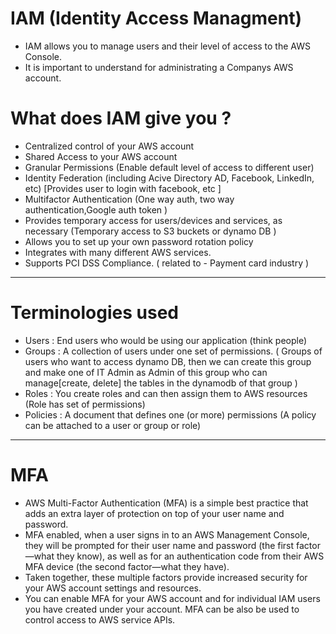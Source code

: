 # IAM (Identity Access Managment)

- IAM allows you to manage users and their level of access to the AWS Console.
- It is important to understand for administrating a Companys AWS account.

# What does IAM give you ?

- Centralized control of your AWS account
- Shared Access to your AWS account
- Granular Permissions (Enable default level of access to different user)
- Identity Federation (including Acive Directory AD, Facebook, LinkedIn, etc) [Provides user to login with facebook, etc ]
- Multifactor Authentication (One way auth, two way authentication,Google auth token )
- Provides temporary access for users/devices and services, as necessary (Temporary access to S3 buckets or dynamo DB )
- Allows you to set up your own password rotation policy
- Integrates with many different AWS services.
- Supports PCI DSS Compliance. ( related to - Payment card industry )

---

# Terminologies used

- Users : End users who would be using our application (think people)
- Groups : A collection of users under one set of permissions. ( Groups of users who want to access dynamo DB, then we can create this group and make one of IT Admin as Admin of this group who can manage[create, delete] the tables in the dynamodb of that group )
- Roles : You create roles and can then assign them to AWS resources (Role has set of permissions)
- Policies : A document that defines one (or more) permissions (A policy can be attached to a user or group or role)

---

# MFA

- AWS Multi-Factor Authentication (MFA) is a simple best practice that adds an extra layer of protection on top of your user name and password.
- MFA enabled, when a user signs in to an AWS Management Console, they will be prompted for their user name and password (the first factor—what they know), as well as for an authentication code from their AWS MFA device (the second factor—what they have).
- Taken together, these multiple factors provide increased security for your AWS account settings and resources.
- You can enable MFA for your AWS account and for individual IAM users you have created under your account. MFA can be also be used to control access to AWS service APIs.
